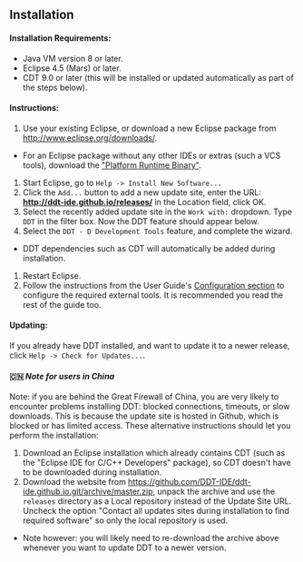 ## Installation

#### Installation Requirements: 
 * Java VM version 8 or later.
 * Eclipse 4.5 (Mars) or later.
 * CDT 9.0 or later (this will be installed or updated automatically as part of the steps below).

#### Instructions:
 1. Use your existing Eclipse, or download a new Eclipse package from http://www.eclipse.org/downloads/. 
  * For an Eclipse package without any other IDEs or extras (such a VCS tools), download the ["Platform Runtime Binary"](http://archive.eclipse.org/eclipse/downloads/drops4/R-4.5-201506032000/#PlatformRuntime). 
 1. Start Eclipse, go to `Help -> Install New Software...`
 1. Click the `Add...` button to add a new update site, enter the URL: **http://ddt-ide.github.io/releases/** in the Location field, click OK.
 1. Select the recently added update site in the `Work with:` dropdown. Type `DDT` in the filter box. Now the DDT feature should appear below.
 1. Select the `DDT - D Development Tools` feature, and complete the wizard. 
  * DDT dependencies such as CDT will automatically be added during installation.
 1. Restart Eclipse. 
 1. Follow the instructions from the User Guide's [Configuration section](UserGuide.md#configuration) to configure the required external tools. It is recommended you read the rest of the guide too.  
  

#### Updating:
If you already have DDT installed, and want to update it to a newer release, click `Help -> Check for Updates...`.

#### :cn: *Note for users in China*
Note: if you are behind the Great Firewall of China, you are very likely to encounter problems installing DDT: blocked connections, timeouts, or slow downloads. This is because the update site is hosted in Github, which is blocked or has limited access. These alternative instructions should let you perform the installation:

 1. Download an Eclipse installation which already contains CDT (such as the "Eclipse IDE for C/C++ Developers" package), so CDT doesn't have to be downloaded during installation.
 1. Download the website from https://github.com/DDT-IDE/ddt-ide.github.io.git/archive/master.zip, unpack the archive and use the `releases` directory as a Local repository instead of the Update Site URL. Uncheck the option "Contact all updates sites during installation to find required software" so only the local repository is used. 

  * Note however: you will likely need to re-download the archive above whenever you want to update DDT to a newer version.
